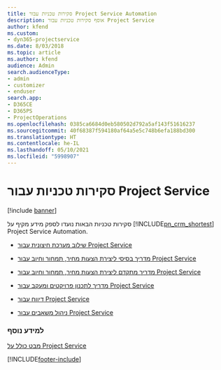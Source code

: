 ```yaml
---
title: סקירות טכניות עבור Project Service Automation
description: אוסף סקירות טכניות עבור Project Service
author: kfend
ms.custom:
- dyn365-projectservice
ms.date: 8/03/2018
ms.topic: article
ms.author: kfend
audience: Admin
search.audienceType:
- admin
- customizer
- enduser
search.app:
- D365CE
- D365PS
- ProjectOperations
ms.openlocfilehash: 0385ca6684d0eb580502d792a5af143f51616237
ms.sourcegitcommit: 40f68387f594180af64a5e5c748b6efa188bd300
ms.translationtype: HT
ms.contentlocale: he-IL
ms.lasthandoff: 05/10/2021
ms.locfileid: "5998907"
---
```

# <a name="white-papers-for-project-service"></a>סקירות טכניות עבור Project Service

[!include [banner](../includes/psa-now-project-operations.md)]

סקירות טכניות הבאות נועדו לספק מידע מקיף על [!INCLUDE[pn_crm_shortest](../includes/pn-crm-shortest.md)] Project Service Automation.

-   [שילוב מערכת חיצונית עבור Project Service](https://go.microsoft.com/fwlink/?LinkId=825445)

-   [מדריך בסיסי ליצירת הצעות מחיר, תמחור וחיוב עבור Project Service](https://go.microsoft.com/fwlink/?LinkId=825241)

-   [מדריך מתקדם ליצירת הצעות מחיר, תמחור וחיוב עבור Project Service](https://go.microsoft.com/fwlink/?LinkId=825242)

-   [מדריך לתכנון פרויקטים ומעקב עבור Project Service](https://go.microsoft.com/fwlink/?LinkId=825243)

-   [דיווח עבור Project Service](https://go.microsoft.com/fwlink/?LinkId=825446)

-   [ניהול משאבים עבור Project Service](https://go.microsoft.com/fwlink/?LinkId=825244)

### <a name="see-also"></a>למידע נוסף
 [מבט כולל על Project Service](../psa/overview.md)


[!INCLUDE[footer-include](../includes/footer-banner.md)]